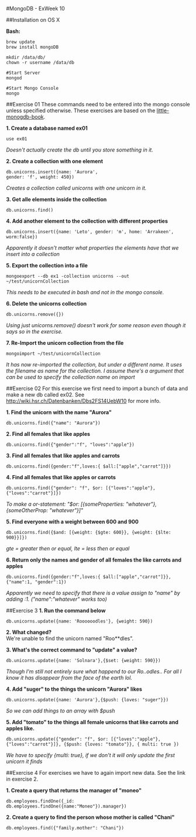 #MongoDB - ExWeek 10

##Installation on OS X

**Bash:**

	brew update
	brew install mongoDB
	
	mkdir /data/db/
	chown -r username /data/db
	
	#Start Server
	mongod
	
	#Start Mongo Console
	mongo
	
##Exercise 01
These commands need to be entered into the mongo console unless specified otherwise. These exercises are based on the [little-monogdb-book](https://github.com/karlseguin/the-little-mongodb-book/blob/master/en/mongodb.markdown).

**1. Create a database named ex01**

	use ex01
*Doesn't actually create the db until you store something in it.*

**2. Create a collection with one element**

	db.unicorns.insert({name: 'Aurora',
    gender: 'f', weight: 450})
*Creates a collection called unicorns with one unicorn in it.*

**3. Get alle elements inside the collection**
	
	db.unicorns.find()
	
**4. Add another element to the collection with different properties**

	db.unicorns.insert({name: 'Leto', gender: 'm', home: 'Arrakeen', worm:false})
*Apparently it doesn't matter what properties the elements have that we insert into a collection*

**5. Export the collection into a file**

	mongoexport --db ex1 -collection unicorns --out ~/test/unicornCollection
*This needs to be executed in bash and not in the mongo console.*

**6. Delete the unicorns collection**

	db.unicorns.remove({})
*Using just unicorns.remove() doesn't work for some reason even though it says so in the exercise.*

**7. Re-Import the unicorn collection from the file**

	mongoimport ~/test/unicornCollection
*It has now re-imported the collection, but under a different name. It uses the filename as name for the collection. I assume there's a argument that can be used to specify the collection name on import*

##Exercise 02
For this exercise we first need to import a bunch of data and make a new db called ex02. See http://wiki.hsr.ch/Datenbanken/Dbs2FS14UebW10 for more info.

**1. Find the unicorn with the name "Aurora"**

	db.unicorns.find({"name": "Aurora"})

**2. Find all females that like apples**
	
	db.unicorns.find({"gender":"f", "loves":"apple"})
	
**3. Find all females that like apples and carrots**
	
	db.unicorns.find({gender:"f",loves:{ $all:["apple","carrot"]}})
	
**4. Find all females that like apples or carrots**

	db.unicorns.find({"gender": "f", $or: [{"loves":"apple"}, {"loves":"carrot"}]})
*To make a or-statement: "$or: [{someProperties: "whatever"}, {someOtherProp: "whatever"}]"*
	
**5. Find everyone with a weight between 600 and 900**

	db.unicorns.find({$and: [{weight: {$gte: 600}}, {weight: {$lte: 900}}]})
*gte = greater then or equal, lte = less then or equal*

**6. Return only the names and gender of all females the like carrots and apples**

	db.unicorns.find({gender:"f",loves:{ $all:["apple","carrot"]}}, {"name":1, "gender":1})
*Apparently we need to specify that there is a value assign to "name" by adding :1. ("name":"whatever" works too)*

##Exercise 3
**1. Run the command below**

	db.unicorns.update({name: 'Roooooodles'}, {weight: 590})

**2. What changed?**  
We're unable to find the unicorn named "Roo**dles".

**3. What's the correct command to "update" a value?**

	db.unicorns.update({name: 'Solnara'},{$set: {weight: 590}})
*Though I'm still not entirely sure what happend to our Ro..odles.. For all I know it has disappear from the face of the earth lol.*

**4. Add "suger" to the things the unicorn "Aurora" likes**

	db.unicorns.update({name: 'Aurora'},{$push: {loves: "suger"}})
*So we can add things to an array with $push*

**5. Add "tomato" to the things all female unicorns that like carrots and apples like.**

	db.unicorns.update({"gender": "f", $or: [{"loves":"apple"}, {"loves":"carrot"}]}, {$push: {loves: "tomato"}}, { multi: true })
*We have to specify {multi: true}, if we don't it will only update the first unicorn it finds*

##Exercise 4
For exercises we have to again import new data. See the link in exercise 2.

**1. Create a query that returns the manager of "moneo"**

	db.employees.findOne({_id: db.employees.findOne({name:"Moneo"}).manager})
	
**2. Create a query to find the person whose mother is called "Chani"**

	db.employees.find({"family.mother": "Chani"})
